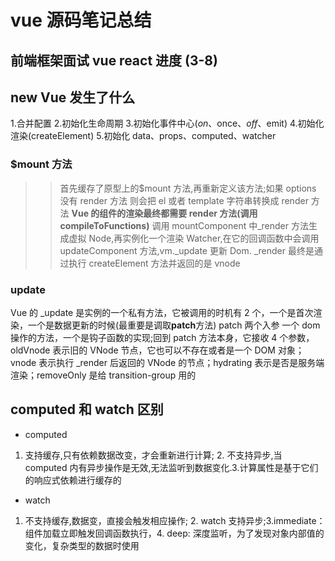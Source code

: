 # vue 源码笔记总结

## 前端框架面试 vue react 进度 (3-8)

## new Vue 发生了什么

1.合并配置 2.初始化生命周期 3.初始化事件中心($on、$once、$off、$emit) 4.初始化渲染(createElement) 5.初始化 data、props、computed、watcher

### $mount 方法

> > 首先缓存了原型上的$mount 方法,再重新定义该方法;如果 options 没有 render 方法 则会把 el 或者 template 字符串转换成 render 方法 **Vue 的组件的渲染最终都需要 render 方法(调用 compileToFunctions)** 调用 mountComponent 中\_render 方法生成虚拟 Node,再实例化一个渲染 Watcher,在它的回调函数中会调用 updateComponent 方法,vm.\_update 更新 Dom. \_render 最终是通过执行 createElement 方法并返回的是 vnode

### update

Vue 的 \_update 是实例的一个私有方法，它被调用的时机有 2 个，一个是首次渲染，一个是数据更新的时候(最重要是调取**patch**方法) patch 两个入参 一个 dom 操作的方法，一个是钩子函数的实现;回到 patch 方法本身，它接收 4 个参数，oldVnode 表示旧的 VNode 节点，它也可以不存在或者是一个 DOM 对象；vnode 表示执行 \_render 后返回的 VNode 的节点；hydrating 表示是否是服务端渲染；removeOnly 是给 transition-group 用的

## computed 和 watch 区别

- computed

1. 支持缓存,只有依赖数据改变，才会重新进行计算; 2. 不支持异步,当 computed 内有异步操作是无效,无法监听到数据变化.3.计算属性是基于它们的响应式依赖进行缓存的

- watch

1. 不支持缓存,数据变，直接会触发相应操作; 2. watch 支持异步;3.immediate：组件加载立即触发回调函数执行，4. deep: 深度监听，为了发现对象内部值的变化，复杂类型的数据时使用
